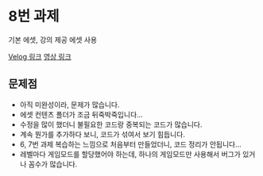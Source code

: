 # 8번 과제

기본 에셋, 강의 제공 에셋 사용

[Velog 링크](https://velog.io/@jjg4211/posts)
[영상 링크](https://www.youtube.com/watch?v=00XCBO1bAG8)


## 문제점
- 아직 미완성이라, 문제가 많습니다.
- 에셋 컨텐츠 폴더가 조금 뒤죽박죽입니다...
- 수정을 많이 했더니 불필요한 코드랑 중복되는 코드가 많습니다.
- 계속 뭔가를 추가하다 보니, 코드가 섞여서 보기 힘듭니다.
- 6, 7번 과제 복습하는 느낌으로 처음부터 만들었더니, 코드 정리가 안됩니다...
- 레벨마다 게임모드를 할당했어야 하는데, 하나의 게임모드만 사용해서 버그가 있거나 꼼수가 많습니다.
